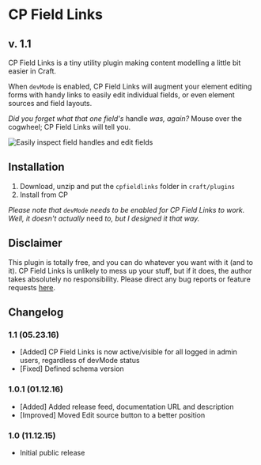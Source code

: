 # CP Field Links
## v. 1.1

CP Field Links is a tiny utility plugin making content modelling a little bit easier in Craft.

When `devMode` is enabled, CP Field Links will augment your element editing forms with handy links to easily edit individual fields, or even element sources and field layouts.

_Did you forget what that one field's_ handle _was, again?_ Mouse over the cogwheel; CP Field Links will tell you.

![Easily inspect field handles and edit fields](http://g.recordit.co/i8SOUKWYpq.gif)

## Installation

1. Download, unzip and put the `cpfieldlinks` folder in `craft/plugins`
2. Install from CP

_Please note that `devMode` needs to be enabled for CP Field Links to work. Well, it doesn't actually_ need _to, but I designed it that way._

## Disclaimer

This plugin is totally free, and you can do whatever you want with it (and to it). CP Field Links is unlikely to mess up your stuff, but if it does, the author takes absolutely no responsibility.
Please direct any bug reports or feature requests [here](https://github.com/mmikkel/CpFieldLinks-Craft/issues).

## Changelog

### 1.1 (05.23.16)
* [Added] CP Field Links is now active/visible for all logged in admin users, regardless of devMode status
* [Fixed] Defined schema version

### 1.0.1 (01.12.16)
* [Added] Added release feed, documentation URL and description
* [Improved] Moved Edit source button to a better position

### 1.0 (11.12.15)
* Initial public release
